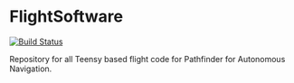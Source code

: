 # FlightSoftware

[![Build Status](https://travis-ci.org/pathfinder-for-autonomous-navigation/FlightSoftware.svg?branch=master)](https://travis-ci.org/pathfinder-for-autonomous-navigation/FlightSoftware)


Repository for all Teensy based flight code for Pathfinder for Autonomous Navigation.
